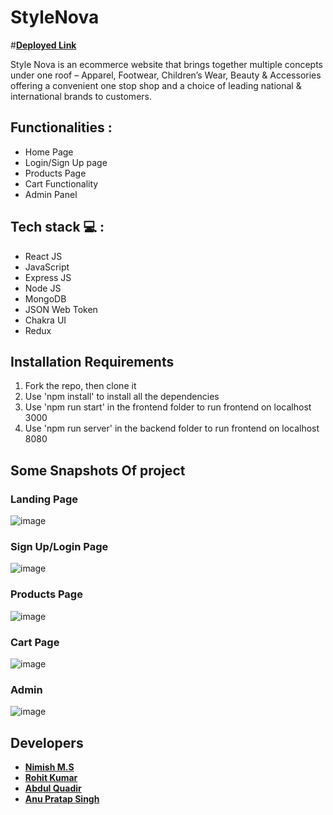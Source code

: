 # StyleNova  
#**[Deployed Link](https://stylenova.netlify.app/)**

Style Nova is an ecommerce website that brings together multiple concepts under one roof – Apparel, Footwear, Children’s Wear, Beauty & Accessories offering a convenient one stop shop and a choice of leading national & international brands to customers.

## Functionalities :
<ul>
<li>Home Page</li>
<li>Login/Sign Up page</li>
<li>Products Page</li>
<li>Cart Functionality</li>
<li>Admin Panel</li>
</ul>

## Tech stack  💻 :
<ul>
<li>React JS</li>
<li>JavaScript</li>
<li>Express JS</li>
<li>Node JS</li>
<li>MongoDB</li>
<li>JSON Web Token</li>
<li>Chakra UI</li>
<li>Redux</li>
</ul>

## Installation Requirements
<ol>
<li>Fork the repo, then clone it</li>
<li>Use 'npm install' to install all the dependencies</li>
<li>Use 'npm run start' in the frontend folder to run frontend on localhost 3000</li>
<li>Use 'npm run server' in the backend folder to run frontend on localhost 8080</li>

</ol>

## Some Snapshots Of project

### Landing Page
![image](https://user-images.githubusercontent.com/94216507/209812390-77c6b886-1ffe-482a-8c37-09d54c978000.png)

### Sign Up/Login Page
![image](https://user-images.githubusercontent.com/94216507/209809135-baf82107-18a9-4d80-91f1-055acffe878e.png)

### Products Page
![image](https://user-images.githubusercontent.com/94216507/209809555-8a876708-c4f2-4d3e-ba36-adbc754b561d.png)

### Cart Page
![image](https://user-images.githubusercontent.com/94216507/209812227-30a76cb1-9849-479d-9364-1d620e1d5a40.png)

### Admin
![image](https://user-images.githubusercontent.com/94216507/209811388-6715eb53-a299-48e2-a0e0-5548b11119fd.png)


## Developers

 - **[Nimish M.S](https://github.com/msnimish)**
 - **[Rohit Kumar](https://github.com/rohit0985)**
 - **[Abdul Quadir](https://github.com/abdulquadir77)**
 - **[Anu Pratap Singh](https://github.com/AnuPratap10)**
 
